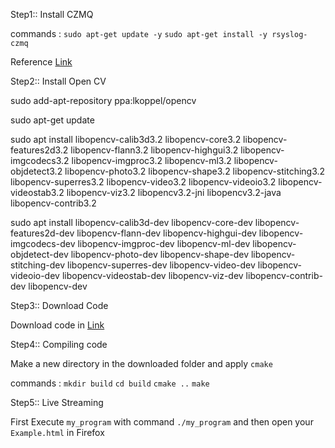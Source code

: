 Step1:: Install CZMQ 

commands :
`sudo apt-get update -y`
`sudo apt-get install -y rsyslog-czmq`

Reference [Link](https://zeromq.org/languages/c/)

Step2:: Install Open CV

sudo add-apt-repository ppa:lkoppel/opencv

sudo apt-get update

sudo apt install libopencv-calib3d3.2 libopencv-core3.2 libopencv-features2d3.2  libopencv-flann3.2 libopencv-highgui3.2 libopencv-imgcodecs3.2 libopencv-imgproc3.2 libopencv-ml3.2 libopencv-objdetect3.2 libopencv-photo3.2 libopencv-shape3.2 libopencv-stitching3.2 libopencv-superres3.2 libopencv-video3.2 libopencv-videoio3.2 libopencv-videostab3.2 libopencv-viz3.2 libopencv3.2-jni libopencv3.2-java libopencv-contrib3.2 

sudo apt install libopencv-calib3d-dev libopencv-core-dev libopencv-features2d-dev  libopencv-flann-dev libopencv-highgui-dev libopencv-imgcodecs-dev libopencv-imgproc-dev libopencv-ml-dev libopencv-objdetect-dev libopencv-photo-dev libopencv-shape-dev libopencv-stitching-dev libopencv-superres-dev libopencv-video-dev libopencv-videoio-dev libopencv-videostab-dev libopencv-viz-dev libopencv-contrib-dev libopencv-dev



Step3:: Download Code

Download code in [Link](https://github.com/KART-HIKEYAREKULAPALLI/VedioStreamZMQ)

Step4:: Compiling code

Make a new directory in the downloaded folder and apply `cmake` 

commands :
`mkdir build`
`cd build`
`cmake ..`
`make`

Step5:: Live Streaming

First Execute `my_program`  with command `./my_program` and then open your `Example.html` in Firefox
